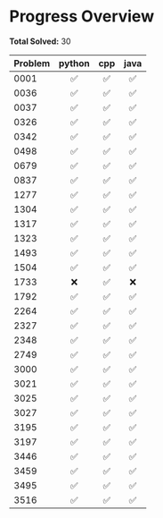# Progress Overview

**Total Solved:** 30

| Problem | python | cpp | java |
|---------|:---:|:---:|:---:|
| 0001 | ✅ | ✅ | ✅ |
| 0036 | ✅ | ✅ | ✅ |
| 0037 | ✅ | ✅ | ✅ |
| 0326 | ✅ | ✅ | ✅ |
| 0342 | ✅ | ✅ | ✅ |
| 0498 | ✅ | ✅ | ✅ |
| 0679 | ✅ | ✅ | ✅ |
| 0837 | ✅ | ✅ | ✅ |
| 1277 | ✅ | ✅ | ✅ |
| 1304 | ✅ | ✅ | ✅ |
| 1317 | ✅ | ✅ | ✅ |
| 1323 | ✅ | ✅ | ✅ |
| 1493 | ✅ | ✅ | ✅ |
| 1504 | ✅ | ✅ | ✅ |
| 1733 | ❌ | ✅ | ❌ |
| 1792 | ✅ | ✅ | ✅ |
| 2264 | ✅ | ✅ | ✅ |
| 2327 | ✅ | ✅ | ✅ |
| 2348 | ✅ | ✅ | ✅ |
| 2749 | ✅ | ✅ | ✅ |
| 3000 | ✅ | ✅ | ✅ |
| 3021 | ✅ | ✅ | ✅ |
| 3025 | ✅ | ✅ | ✅ |
| 3027 | ✅ | ✅ | ✅ |
| 3195 | ✅ | ✅ | ✅ |
| 3197 | ✅ | ✅ | ✅ |
| 3446 | ✅ | ✅ | ✅ |
| 3459 | ✅ | ✅ | ✅ |
| 3495 | ✅ | ✅ | ✅ |
| 3516 | ✅ | ✅ | ✅ |